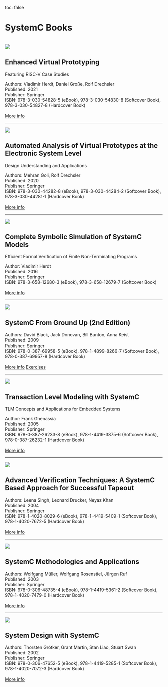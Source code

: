 toc: false

# SystemC Books

<br>
<div class="row">
  <div class="col-md-2">
    <a href="https://www.springer.com/gp/book/9783030548278"><img src="/images/book-enhanced-vp.jpg"></a>
  </div>
  <div class="col-md-10">
    <h2>Enhanced Virtual Prototyping</h2><p>Featuring RISC-V Case Studies</p>
Authors: Vladimir Herdt, Daniel Große, Rolf Drechsler<br>
Published: 2021<br>
Publisher: Springer<br>
ISBN: 978-3-030-54828-5 (eBook), 978-3-030-54830-8 (Softcover Book), 978-3-030-54827-8 (Hardcover Book)<br><br>
  <a href="https://www.springer.com/gp/book/9783030548278" class="btn btn-primary">More info</a>
  </div>
</div>
<hr>
<div class="row">
  <div class="col-md-2">
    <a href="https://www.springer.com/gp/book/9783030442811"><img src="/images/book-vp-analysis.jpg"></a>
  </div>
  <div class="col-md-10">
    <h2>Automated Analysis of Virtual Prototypes at the Electronic System Level</h2><p>Design Understanding and Applications</p>
Authors: Mehran Goli, Rolf Drechsler<br>
Published: 2020<br>
Publisher: Springer<br>
ISBN: 978-3-030-44282-8 (eBook), 978-3-030-44284-2 (Softcover Book), 978-3-030-44281-1 (Hardcover Book)<br><br>
  <a href="https://www.springer.com/gp/book/9783030442811" class="btn btn-primary">More info</a>
  </div>
</div>
<hr>
<div class="row">
  <div class="col-md-2">
    <a href="https://www.springer.com/gp/book/9783658126803"><img src="/images/book-symbolic-simulation-systemc.jpg"></a>
  </div>
  <div class="col-md-10">
    <h2>Complete Symbolic Simulation of SystemC Models</h2><p>Efficient Formal Verification of Finite Non-Terminating Programs</p>
Author: Vladimir Herdt<br>
Published: 2016<br>
Publisher: Springer<br>
ISBN: 978-3-658-12680-3 (eBook), 978-3-658-12679-7 (Softcover Book)<br><br>
  <a href="https://www.springer.com/gp/book/9783658126803" class="btn btn-primary">More info</a>
  </div>
</div>
<hr>
<div class="row">
  <div class="col-md-2">
    <a href="https://www.springer.com/gp/book/9780387699578"><img src="/images/book-scftgu.jpg"></a>
  </div>
  <div class="col-md-10">
    <h2>SystemC From Ground Up (2nd Edition)</h2>
Authors: David Black, Jack Donovan, Bill Bunton, Anna Keist<br>
Published: 2009<br>
Publisher: Springer<br>
ISBN: 978-0-387-69958-5 (eBook), 978-1-4899-8266-7 (Softcover Book), 978-0-387-69957-8 (Hardcover Book)<br><br>
  <a href="https://www.springer.com/gp/book/9780387699578" class="btn btn-primary">More info</a>
  <a href="https://github.com/dcblack/SCFTGU_BOOK" class="btn btn-secondary">Exercises</a>
  </div>
</div>
<hr>
<div class="row">
  <div class="col-md-2">
    <a href="https://www.springer.com/gp/book/9780387262321"><img src="/images/book-tlm-systemc.jpg"></a>
  </div>
  <div class="col-md-10">
    <h2>Transaction Level Modeling with SystemC</h2>
    <p>TLM Concepts and Applications for Embedded Systems</p>
Author: Frank Ghenassia<br>
Published: 2005<br>
Publisher: Springer<br>
ISBN: 978-0-387-26233-8 (eBook), 978-1-4419-3875-6 (Softcover Book), 978-0-387-26232-1 (Hardcover Book)<br><br>
  <a href="https://www.springer.com/gp/book/9780387262321" class="btn btn-primary">More info</a>
  </div>
</div>
<hr>
<div class="row">
  <div class="col-md-2">
    <a href="https://link.springer.com/book/10.1007/b105272"><img src="/images/book-advanced-verification-techniques.jpg"></a>
  </div>
  <div class="col-md-10">
    <h2>Advanced Verification Techniques: A SystemC Based Approach for Successful Tapeout</h2>
Authors: Leena Singh, Leonard Drucker, Neyaz Khan<br>
Published: 2004<br>
Publisher: Springer<br>
ISBN: 978-1-4020-8029-6 (eBook), 978-1-4419-5409-1 (Softcover Book), 978-1-4020-7672-5 (Hardcover Book)<br><br>
  <a href="https://link.springer.com/book/10.1007/b105272" class="btn btn-primary">More info</a>
  </div>
</div>
<hr>
<div class="row">
  <div class="col-md-2">
    <a href="https://www.springer.com/gp/book/9781402074790"><img src="/images/book-systemc-methodologies.jpg"></a>
  </div>
  <div class="col-md-10">
    <h2>SystemC Methodologies and Applications</h2>
Authors: Wolfgang Müller, Wolfgang Rosenstiel, Jürgen Ruf<br>
Published: 2003<br>
Publisher: Springer<br>
ISBN: 978-0-306-48735-4 (eBook), 978-1-4419-5361-2 (Softcover Book), 978-1-4020-7479-0 (Hardcover Book)<br><br>
  <a href="https://www.springer.com/gp/book/9781402074790" class="btn btn-primary">More info</a>
  </div>
</div>
<hr>
<div class="row">
  <div class="col-md-2">
    <a href="https://www.springer.com/gp/book/9781402070723"><img src="/images/book-system-design-with-systemc.jpg"></a>
  </div>
  <div class="col-md-10">
    <h2>System Design with SystemC</h2>
Authors: Thorsten Grötker, Grant Martin, Stan Liao, Stuart Swan<br>
Published: 2002<br>
Publisher: Springer<br>
ISBN: 978-0-306-47652-5 (eBook), 978-1-4419-5285-1 (Softcover Book), 978-1-4020-7072-3 (Hardcover Book)<br><br>
  <a href="https://www.springer.com/gp/book/9781402070723" class="btn btn-primary">More info</a>
  </div>
</div>
